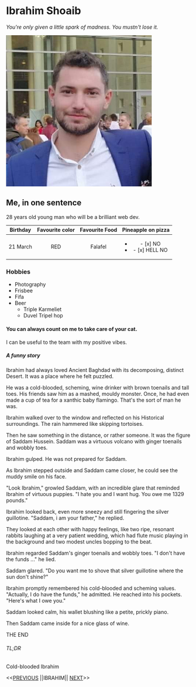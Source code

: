 # Ibrahim Shoaib
*You're only given a little spark of madness. You mustn't lose it.*


![i](FB_IMG_1584509980513.jpg)

## Me, in one sentence

28 years old young man who will be a brilliant web dev.


| Birthday | Favourite color | Favourite Food | Pineapple on pizza |
| :-: | :-: | :-: | :-: |
| 21 March | RED | Falafel | <ul><li>- [x] NO</li><li>- [x] HELL NO</li></ul> |

### Hobbies

- Photography 
- Frisbee 
- Fifa 
- Beer
  - Triple Karmeliet
  - Duvel Tripel hop
  

#### You can always count on me to take care of your cat.

I can be useful to the team with my positive vibes.

##### A funny story
Ibrahim had always loved Ancient Baghdad with its decomposing, distinct Desert. It was a place where he felt puzzled.

He was a cold-blooded, scheming, wine drinker with brown toenails and tall toes. His friends saw him as a mashed, mouldy monster. Once, he had even made a cup of tea for a xanthic baby flamingo. That's the sort of man he was.

Ibrahim walked over to the window and reflected on his Historical surroundings. The rain hammered like skipping tortoises.

Then he saw something in the distance, or rather someone. It was the figure of Saddam Hussein. Saddam was a virtuous volcano with ginger toenails and wobbly toes.

Ibrahim gulped. He was not prepared for Saddam.

As Ibrahim stepped outside and Saddam came closer, he could see the muddy smile on his face.

"Look Ibrahim," growled Saddam, with an incredible glare that reminded Ibrahim of virtuous puppies. "I hate you and I want hug. You owe me 1329 pounds."

Ibrahim looked back, even more sneezy and still fingering the silver guillotine. "Saddam, i am your father," he replied.

They looked at each other with happy feelings, like two ripe, resonant rabbits laughing at a very patient wedding, which had flute music playing in the background and two modest uncles bopping to the beat.

Ibrahim regarded Saddam's ginger toenails and wobbly toes. "I don't have the funds ..." he lied.

Saddam glared. "Do you want me to shove that silver guillotine where the sun don't shine?"

Ibrahim promptly remembered his cold-blooded and scheming values. "Actually, I do have the funds," he admitted. He reached into his pockets. "Here's what I owe you."

Saddam looked calm, his wallet blushing like a petite, prickly piano.

Then Saddam came inside for a nice glass of wine.

THE END

###### TL;DR
Cold-blooded Ibrahim

<<[PREVIOUS](https://github.com/GemaHonesta/markdownchallenge/edit/master/README.md) ||IBRAHIM|| [NEXT](https://github.com/JPalluel/markdown-challenge/blob/master/README.md)>>

